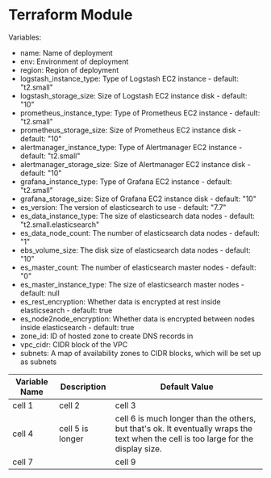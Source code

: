 # Terraform Module

Variables:

- name: Name of deployment
- env: Environment of deployment
- region: Region of deployment
- logstash_instance_type: Type of Logstash EC2 instance - default: "t2.small"
- logstash_storage_size: Size of Logstash EC2 instance disk - default: "10"
- prometheus_instance_type: Type of Prometheus EC2 instance - default: "t2.small"
- prometheus_storage_size: Size of Prometheus EC2 instance disk - default: "10"
- alertmanager_instance_type: Type of Alertmanager EC2 instance - default: "t2.small"
- alertmanager_storage_size: Size of Alertmanager EC2 instance disk - default: "10"
- grafana_instance_type: Type of Grafana EC2 instance - default: "t2.small"
- grafana_storage_size: Size of Grafana EC2 instance disk - default: "10"
- es_version: The version of elasticsearch to use - default: "7.7"
- es_data_instance_type: The size of elasticsearch data nodes - default: "t2.small.elasticsearch"
- es_data_node_count: The number of elasticsearch data nodes - default: "1"
- ebs_volume_size: The disk size of elasticsearch data nodes - default: "10"
- es_master_count: The number of elasticsearch master nodes - default: "0"
- es_master_instance_type: The size of elasticsearch master nodes - default: null
- es_rest_encryption: Whether data is encrypted at rest inside elasticsearch - default: true
- es_node2node_encryption: Whether data is encrypted between nodes inside elasticsearch - default: true
- zone_id: ID of hosted zone to create DNS records in
- vpc_cidr: CIDR block of the VPC
- subnets: A map of availability zones to CIDR blocks, which will be set up as subnets



| Variable Name | Description | Default Value|
| ---      |  ------  |----------|
| cell 1   | cell 2   | cell 3   |
| cell 4 | cell 5 is longer | cell 6 is much longer than the others, but that's ok. It eventually wraps the text when the cell is too large for the display size. |
| cell 7   |          | cell 9   |
